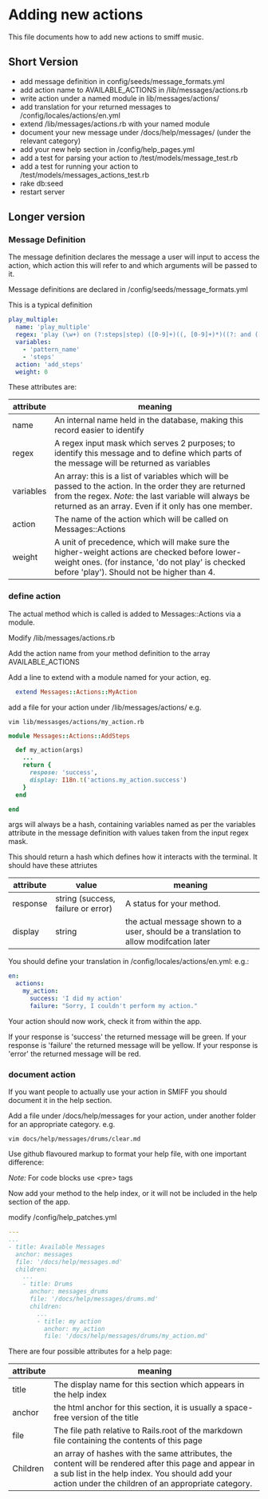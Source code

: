 # Adding new actions

This file documents how to add new actions to smiff music.

## Short Version

* add message definition in config/seeds/message_formats.yml
* add action name to AVAILABLE_ACTIONS in /lib/messages/actions.rb
* write action under a named module in lib/messages/actions/
* add translation for your returned messages to /config/locales/actions/en.yml
* extend /lib/messages/actions.rb with your named module
* document your new message under /docs/help/messages/ (under the relevant category)
* add your new help section in /config/help_pages.yml
* add a test for parsing your action to /test/models/message_test.rb
* add a test for running your action to /test/models/messages_actions_test.rb
* rake db:seed
* restart server

## Longer version

### Message Definition

The message definition declares the message a user will input to access the action, which action this will refer to and which arguments will be passed to it. 

Message definitions are declared in /config/seeds/message_formats.yml

This is a typical definition 

```yaml
play_multiple:
  name: 'play_multiple'
  regex: 'play (\w+) on (?:steps|step) ([0-9]+)((, [0-9]+)*)((?: and ([0-9]+))*)'
  variables:
    - 'pattern_name'
    - 'steps'
  action: 'add_steps'
  weight: 0
```

These attributes are:

| attribute | meaning |
| --------- | ------- |
| name | An internal name held in the database, making this record easier to identify |
| regex | A regex input mask which serves 2 purposes; to identify this message and to define which parts of the message will be returned as variables |
| variables | An array: this is a list of variables which will be passed to the action. In the order they are returned from the regex. *Note:* the last variable will always be returned as an array. Even if it only has one member. |
| action | The name of the action which will be called on Messages::Actions |
| weight | A unit of precedence, which will make sure the higher-weight actions are checked before lower-weight ones. (for instance, 'do not play' is checked before 'play'). Should not be higher than 4. |

### define action

The actual method which is called is added to Messages::Actions via a module. 

Modify /lib/messages/actions.rb

Add the action name from your method definition to the array AVAILABLE_ACTIONS 

Add a line to extend with a module named for your action, eg. 

```ruby
  extend Messages::Actions::MyAction
```

add a file for your action under /lib/messages/actions/ e.g.

```
vim lib/messasges/actions/my_action.rb
```

```ruby
module Messages::Actions::AddSteps

  def my_action(args)
    ...
    return {
      respose: 'success',
      display: I18n.t('actions.my_action.success')
    }
  end

end
```

args will always be a hash, containing variables named as per the variables attribute in the message definition with values taken from the input regex mask.

This should return a hash which defines how it interacts with the terminal. It should have these attriutes

| attribute | value | meaning |
| --------- | ----- | ------- |
| response| string (success, failure or error) | A status for your method.|
| display | string | the actual message shown to a user, should be a translation to allow modifcation later |

You should define your translation in /config/locales/actions/en.yml: e.g.:

```yaml
en:
  actions:
    my_action:
      success: 'I did my action'
      failure: "Sorry, I couldn't perform my action."
```

Your action should now work, check it from within the app. 

If your response is 'success' the returned message will be green.
If your response is 'failure' the returned message will be yellow.
If your response is 'error' the returned message will be red.

### document action

If you want people to actually use your action in SMIFF you should document it in the help section.

Add a file under /docs/help/messages for your action, under another folder for an appropriate category. e.g.

```
vim docs/help/messages/drums/clear.md
```

Use github flavoured markup to format your help file, with one important difference:

*Note:* For code blocks use \<pre\> tags

Now add your method to the help index, or it will not be included in the help section of the app.

modify /config/help_patches.yml

```yaml
---
...
- title: Available Messages
  anchor: messages
  file: '/docs/help/messages.md'
  children:
    ...
    - title: Drums
      anchor: messages_drums
      file: '/docs/help/messages/drums.md'
      children:
        ...
        - title: my action
          anchor: my_action
          file: '/docs/help/messages/drums/my_action.md'
```

There are four possible attributes for a help page:

| attribute | meaning |
| --------- | ------- |
| title | The display name for this section which appears in the help index |
| anchor | the html anchor for this section, it is usually a space-free version of the title | 
| file | The file path relative to Rails.root of the markdown file containing the contents of this page |
| Children | an array of hashes with the same attributes, the content will be rendered after this page and appear in a sub list in the help index. You should add your action under the children of an appropriate category. |


